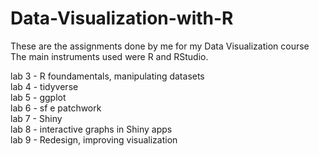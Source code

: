 # Data-Visualization-with-R

These are the assignments done by me for my Data Visualization course   
The main instruments used were R and RStudio.  
  
lab 3 - R foundamentals, manipulating datasets  
lab 4 - tidyverse  
lab 5 - ggplot  
lab 6 - sf e patchwork  
lab 7 - Shiny   
lab 8 - interactive graphs in Shiny apps  
lab 9 - Redesign, improving visualization  

